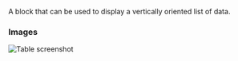 A block that can be used to display a vertically oriented list of data.

### Images

![Table screenshot](https://gitlab.com/appsemble/appsemble/-/raw/0.22.4/config/assets/list.png)
